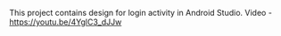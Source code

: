This project contains design for login activity in Android Studio.
Video - https://youtu.be/4YglC3_dJJw
